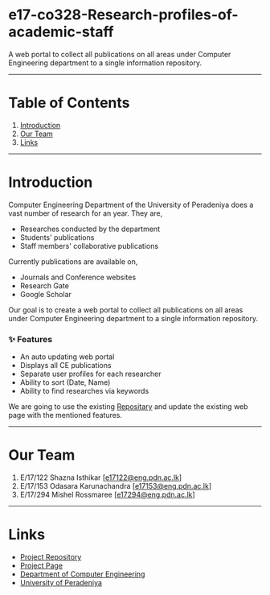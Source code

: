 # e17-co328-Research-profiles-of-academic-staff
A web portal to collect all publications on all areas under Computer Engineering department to a single information repository.

---
# Table of Contents
1. [Introduction](#introduction)
2. [Our Team](#our-team)
3. [Links](#links)

---

# Introduction
Computer Engineering Department of the University of Peradeniya does a vast number of research for an year. They are,
- Researches conducted by the department
- Students' publications
- Staff members' collaborative publications
  
 Currently publications are available on,
- Journals and Conference websites
- Research Gate
- Google Scholar

Our goal is to create a web portal to collect all publications on all areas under Computer Engineering department to a single information repository.

### ✨ Features
- An auto updating web portal
- Displays all CE publications
- Separate user profiles for each researcher
- Ability to sort (Date, Name)
- Ability to find researches via keywords

We are going to use the existing [Repositary](https://github.com/cepdnaclk/people.ce.pdn.ac.lk) and update the existing web page with the mentioned features.

---
# Our Team
1. E/17/122 Shazna Isthikar [[e17122@eng.pdn.ac.lk](mailto:e17122@eng.pdn.ac.lk)]
2. E/17/153 Odasara Karunachandra [[e17153@eng.pdn.ac.lk](mailto:e17153@eng.pdn.ac.lk)]
3. E/17/294 Mishel Rossmaree [[e17294@eng.pdn.ac.lk](mailto:e17294@eng.pdn.ac.lk)]
---
# Links
- [Project Repository](https://github.com/cepdnaclk/e17-co328-Research-profiles-of-academic-staff/)
- [Project Page](https://cepdnaclk.github.io/e17-co328-Research-profiles-of-academic-staff/)
- [Department of Computer Engineering](http://www.ce.pdn.ac.lk/)
- [University of Peradeniya](https://eng.pdn.ac.lk/)





